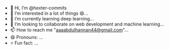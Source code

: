 - 👋 Hi, I’m @hexter-commits
- 👀 I’m interested in a lot of things 😄...
- 🌱 I’m currently learning deep learning...
- 💞️ I’m looking to collaborate on web development and machine learning...
- 📫 How to reach me "aaaabdulhannan44@gmail.com"...
- 😄 Pronouns: ...
- ⚡ Fun fact: ...

<!---
hexter-commits/hexter-commits is a ✨ special ✨ repository because its `README.md` (this file) appears on your GitHub profile.
You can click the Preview link to take a look at your changes.
--->
